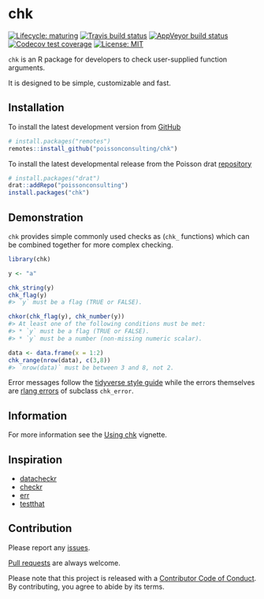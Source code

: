 
<!-- README.md is generated from README.Rmd. Please edit that file -->

# chk

<!-- badges: start -->

[![Lifecycle:
maturing](https://img.shields.io/badge/lifecycle-maturing-blue.svg)](https://www.tidyverse.org/lifecycle/#maturing)
[![Travis build
status](https://travis-ci.com/poissonconsulting/chk.svg?branch=master)](https://travis-ci.com/poissonconsulting/chk)
[![AppVeyor build
status](https://ci.appveyor.com/api/projects/status/github/poissonconsulting/chk?branch=master&svg=true)](https://ci.appveyor.com/project/poissonconsulting/chk)
[![Codecov test
coverage](https://codecov.io/gh/poissonconsulting/chk/branch/master/graph/badge.svg)](https://codecov.io/gh/poissonconsulting/chk?branch=master)
[![License:
MIT](https://img.shields.io/badge/License-MIT-green.svg)](https://opensource.org/licenses/MIT)
<!-- [![Tinyverse status](https://tinyverse.netlify.com/badge/chk)](https://CRAN.R-project.org/package=chk) -->
<!-- [![CRAN status](https://www.r-pkg.org/badges/version/chk)](https://cran.r-project.org/package=chk) -->
<!-- ![CRAN downloads](https://cranlogs.r-pkg.org/badges/chk) -->
<!-- badges: end -->

`chk` is an R package for developers to check user-supplied function
arguments.

It is designed to be simple, customizable and fast.

## Installation

To install the latest development version from
[GitHub](https://github.com/poissonconsulting/chk)

``` r
# install.packages("remotes")
remotes::install_github("poissonconsulting/chk")
```

To install the latest developmental release from the Poisson drat
[repository](https://github.com/poissonconsulting/drat)

``` r
# install.packages("drat")
drat::addRepo("poissonconsulting")
install.packages("chk")
```

## Demonstration

`chk` provides simple commonly used checks as (`chk_` functions) which
can be combined together for more complex checking.

``` r
library(chk)

y <- "a"

chk_string(y)
chk_flag(y)
#> `y` must be a flag (TRUE or FALSE).

chkor(chk_flag(y), chk_number(y))
#> At least one of the following conditions must be met:
#> * `y` must be a flag (TRUE or FALSE).
#> * `y` must be a number (non-missing numeric scalar).

data <- data.frame(x = 1:2)
chk_range(nrow(data), c(3,8))
#> `nrow(data)` must be between 3 and 8, not 2.
```

Error messages follow the [tidyverse style
guide](https://style.tidyverse.org/error-messages.html) while the errors
themselves are [rlang
errors](https://rlang.r-lib.org/reference/abort.html) of subclass
`chk_error`.

## Information

For more information see the [Using
chk](https://poissonconsulting.github.io/chk/articles/chk.html)
vignette.

## Inspiration

  - [datacheckr](https://github.com/poissonconsulting/datacheckr/)
  - [checkr](https://github.com/poissonconsulting/checkr/)
  - [err](https://github.com/poissonconsulting/err/)
  - [testthat](https://github.com/r-lib/testthat/)

## Contribution

Please report any
[issues](https://github.com/poissonconsulting/chk/issues).

[Pull requests](https://github.com/poissonconsulting/chk/pulls) are
always welcome.

Please note that this project is released with a [Contributor Code of
Conduct](https://github.com/poissonconsulting/chk/blob/master/CODE_OF_CONDUCT.md).
By contributing, you agree to abide by its terms.
